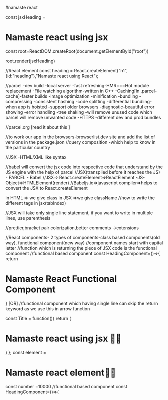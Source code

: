 #namaste react

const jsxHeading = <h1 id="heading">Namaste react using jsx</h1>
const root=ReactDOM.createRoot(document.getElementById("root"))

root.render(jsxHeading)

//React element
const heading = React.createElement("h1",{id:"heading"},"Namaste react using React");

//parcel
-dev build
-local server
-fast refreshing-HMR===Hot module replacement
-File watching algorithm-written in C++
-Caching[in .parcel-cache]-faster builds
-image optimization
-minification
-bundling
-compressing
-consistent hashing
-code splitting
-differential bundling-when app is hoisted -support older browsers
-diagnostic-beautiful error showing
-error handling
-tree shaking -will remove unused code which parcel will remove unwanted code 
-HTTPS
-different dev and prod bundles
 
//parcel.org [read it about this ]


//to work our app in the browsers-browserlist.dev site and add the list of versions in the package.json
//query composition -which help to know in the particular country

//JSX -HTML/XML like syntax

//babel will convert the jsx code into respective code that understand by the JS engine with the help of parcel
//JSX(transpiled before it reaches the JS) - PARCEL - Babel
//JSX=> React.createElement=>ReactElement -JS-Object=>HTMLElement(render)
//Babeljs.io=>javascript compiler=>helps to convert the JSX to React.createElement


in HTML => we give class
in JSX =>we give className
//how to write the different tags in jsx(tabIndex)

//JSX will take only single line statement, if you want to write in multiple lines, use parenthesis

//prettier,bracket pair colorization,better comments ->extensions

//React components- 
2 types of components-class based components(old way), functional component(new way)
//component names start with capital letter
//function which is returning the piece of JSX code is the functional component
//functional based component
const HeadingComponent=()=>{
    return <h1>Namaste React Functional Component</h1>
}
[OR]
//functional component which having single line can skip the return keyword as we use this in arrow function
<!-- 
const HeadingComponent = () => <h1>Namaste React Functional Component</h1>
const root=ReactDOM.createRoot(document.getElementById("root"));
root.render(<HeadingComponent />)  
-->
const Title = function(){
    return (
    <h1 className="heading" tabIndex="5">Namaste react using jsx 🐱‍🚀</h1>
)
};
const element = <h1>Namaste react element🐱‍🚀</h1>


const number =10000
//functional based component
const HeadingComponent=()=>(
    <div id="container">
        <Title />
        {number}
        {element}
        <h2>{100+20}</h2>
        <h1>Namaste React Functional Component</h1>
    </div>
)
//component composition => component inside another component

//component cannot be used before initialization: Reference Error

//if you a and b component inside one another, the page will load infinite as the function will run infinitely
//you can put an element into component
//you can put 1 componnent into another component
//you can put component into an element
//JSX will help to cross site scripting that if you use the data from the api and it won't mallecious
//you can call the component in the {}
{Title()}
//final copy that you can different types of element, function,component
const Title = function(){
    return (

    <h1 className="heading" tabIndex="5">Namaste react using jsx 🐱‍🚀</h1>
)};

const element = <h1>Namaste react element🐱‍🚀</h1>
const number =10000
//functional based component
const HeadingComponent=()=>(
    <div id="container">
        <Title />
        {number}
        {element}
        {Title()}
        <h2>{100+20}</h2>
        <h1 className="heading">Namaste React Functional Component🚀</h1>
    </div>